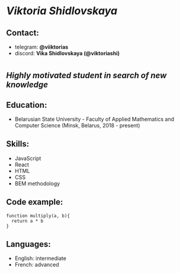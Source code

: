 # *Viktoria Shidlovskaya*
## Contact:
* telegram: **@viiktorias** 
* discord: **Vika Shidlovskaya (@viktoriashi)**
#
## *Highly motivated student in search of new knowledge*
## Education: 
* Belarusian State University - Faculty of Applied Mathematics and Computer Science  (Minsk, Belarus, 2018 - present)  
## Skills:
* JavaScript
* React
* HTML
* CSS
* BEM methodology

## Code example: 
```
function multiply(a, b){
  return a * b
}
```
## Languages:
* English: intermediate
* French: advanced